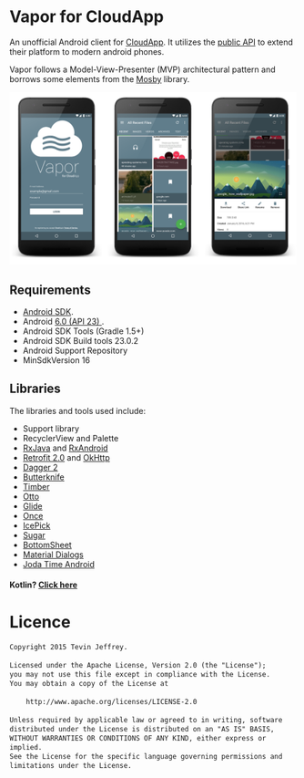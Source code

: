 # Vapor for CloudApp
An unofficial Android client for [CloudApp](https://www.getcloudapp.com/). It utilizes the [public API](http://developer.getcloudapp.com/) to extend their platform to modern android phones. 

Vapor follows a Model-View-Presenter (MVP) architectural pattern and borrows some elements from the [Mosby](http://hannesdorfmann.com/mosby/) library.

<p align="center">
    <img src="assets/github-banner.png" alt="Screenshots"/>
</p>

## Requirements

- [Android SDK](http://developer.android.com/sdk/index.html).
- Android [6.0 (API 23) ](http://developer.android.com/tools/revisions/platforms.html#6.0).
- Android SDK Tools (Gradle 1.5+)
- Android SDK Build tools 23.0.2
- Android Support Repository
- MinSdkVersion 16

## Libraries

The libraries and tools used include:

- Support library
- RecyclerView and Palette
- [RxJava](https://github.com/ReactiveX/RxJava) and [RxAndroid](https://github.com/ReactiveX/RxAndroid) 
- [Retrofit 2.0](http://square.github.io/retrofit/) and [OkHttp](https://github.com/square/okhttp)
- [Dagger 2](http://google.github.io/dagger/)
- [Butterknife](https://github.com/JakeWharton/butterknife)
- [Timber](https://github.com/JakeWharton/timber)
- [Otto](http://square.github.io/otto/) 
- [Glide](https://github.com/bumptech/glide)
- [Once](https://github.com/jonfinerty/Once)
- [IcePick](https://github.com/frankiesardo/icepick)
- [Sugar](https://github.com/satyan/sugar)
- [BottomSheet](https://github.com/Flipboard/bottomsheet)
- [Material Dialogs](https://github.com/afollestad/material-dialogs)
- [Joda Time Android](https://github.com/dlew/joda-time-android)

#### Kotlin? [Click here](https://github.com/tevjef/Vapor/tree/kotlin)

# Licence

```
Copyright 2015 Tevin Jeffrey.

Licensed under the Apache License, Version 2.0 (the "License");
you may not use this file except in compliance with the License.
You may obtain a copy of the License at

    http://www.apache.org/licenses/LICENSE-2.0

Unless required by applicable law or agreed to in writing, software
distributed under the License is distributed on an "AS IS" BASIS,
WITHOUT WARRANTIES OR CONDITIONS OF ANY KIND, either express or implied.
See the License for the specific language governing permissions and
limitations under the License.
```
